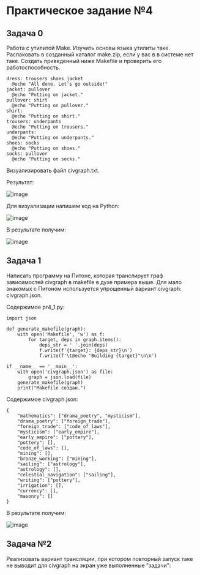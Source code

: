 # Практическое задание №4

## Задача 0

Работа с утилитой Make.
Изучить основы языка утилиты таке. Распаковать в созданный каталог make.zip, если у вас в в системе нет таке. Создать приведенный ниже Makefile и проверить его работоспособность.
```
dress: trousers shoes jacket
  @echo "All done. Let's go outside!"
jacket: pullover
  @echo "Putting on jacket."
pullover: shirt
  @echo "Putting on pullover."
shirt:
  @echo "Putting on shirt."
trousers: underpants
  @echo "Putting on trousers."
underpants:
  @echo "Putting on underpants."
shoes: socks
  @echo "Putting on shoes."
socks: pullover
  @echo "Putting on socks."
```
Визуализировать файл civgraph.txt.

Результат:

![image](https://github.com/user-attachments/assets/e06d9993-c93d-4081-95ec-1c5880a2ee4e)<br>

Для визуализации напишем код на Python:<br>

![image](https://github.com/user-attachments/assets/de22e87f-cb3c-4ba0-b82a-b60048ccd475)<br>

В результате получим:<br>

![image](https://github.com/user-attachments/assets/625ca26f-fb23-4ca9-a1d4-4e2d2eb4a8d0)<br>

## Задача 1
Написать программу на Питоне, которая транслирует граф зависимостей civgraph в makefile в духе примера выше. Для мало знакомых с Питоном используется упрощенный вариант civgraph: civgraph.json.

Содержимое pr4_1.py:<br>
```
import json

def generate_makefile(graph):
    with open('Makefile', 'w') as f:
        for target, deps in graph.items():
            deps_str = ' '.join(deps)
            f.write(f'{target}: {deps_str}\n')
            f.write(f'\t@echo "Building {target}"\n\n')

if __name__ == '__main__':
    with open('civgraph.json') as file:
        graph = json.load(file)
    generate_makefile(graph)
    print("Makefile создан.")
```

Содержимое civgraph.json:<br>
```
{
    "mathematics": ["drama_poetry", "mysticism"],
    "drama_poetry": ["foreign_trade"],
    "foreign_trade": ["code_of_laws"],
    "mysticism": ["early_empire"],
    "early_empire": ["pottery"],
    "pottery": [],
    "code_of_laws": [],
    "mining": [],
    "bronze_working": ["mining"],
    "sailing": ["astrology"],
    "astrology": [],
    "celestial_navigation": ["sailing"],
    "writing": ["pottery"],
    "irrigation": [],
    "currency": [],
    "masonry": []
}
```

В результате получим:<br>

![image](https://github.com/user-attachments/assets/d397bb13-349a-4b9e-9d81-8a8a51d0fe7b)<br>

## Задача №2
Реализовать вариант трансляции, при котором повторный запуск таке не выводит для civgraph на экран уже выполненные "задачи":<br>


